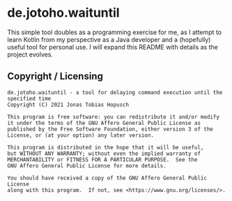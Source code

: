 # de.jotoho.waituntil

This simple tool doubles as a programming exercise for me, as I attempt to learn Kotlin from my perspective as a Java developer and a (hopefully) useful tool for personal use. I will expand this README with details as the project evolves.

## Copyright / Licensing

```
de.jotoho.waituntil - a tool for delaying command execution until the specified time
Copyright (C) 2021 Jonas Tobias Hopusch

This program is free software: you can redistribute it and/or modify
it under the terms of the GNU Affero General Public License as
published by the Free Software Foundation, either version 3 of the
License, or (at your option) any later version.

This program is distributed in the hope that it will be useful,
but WITHOUT ANY WARRANTY; without even the implied warranty of
MERCHANTABILITY or FITNESS FOR A PARTICULAR PURPOSE.  See the
GNU Affero General Public License for more details.

You should have received a copy of the GNU Affero General Public License
along with this program.  If not, see <https://www.gnu.org/licenses/>.
```
